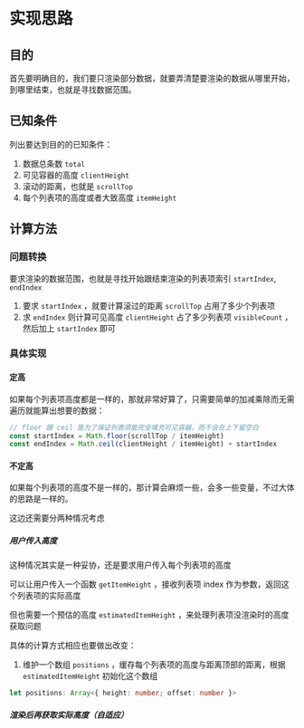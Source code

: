 # 实现思路

## 目的

首先要明确目的，我们要只渲染部分数据，就要弄清楚要渲染的数据从哪里开始，到哪里结束，也就是寻找数据范围。

## 已知条件

列出要达到目的的已知条件：

1. 数据总条数 `total`
2. 可见容器的高度 `clientHeight`
3. 滚动的距离，也就是 `scrollTop`
4. 每个列表项的高度或者大致高度 `itemHeight`

## 计算方法

### 问题转换

要求渲染的数据范围，也就是寻找开始跟结束渲染的列表项索引 `startIndex`, `endIndex`

1. 要求 `startIndex` ，就要计算滚过的距离 `scrollTop` 占用了多少个列表项
2. 求 `endIndex` 则计算可见高度 `clientHeight` 占了多少列表项 `visibleCount` ，然后加上 `startIndex` 即可

### 具体实现

#### 定高

如果每个列表项高度都是一样的，那就非常好算了，只需要简单的加减乘除而无需遍历就能算出想要的数据：

```javascript
// floor 跟 ceil 是为了保证列表项能完全填充可见容器，而不会在上下留空白
const startIndex = Math.floor(scrollTop / itemHeight)
const endIndex = Math.ceil(clientHeight / itemHeight) + startIndex
```

#### 不定高

如果每个列表项的高度不是一样的，那计算会麻烦一些，会多一些变量，不过大体的思路是一样的。

这边还需要分两种情况考虑

##### 用户传入高度

这种情况其实是一种妥协，还是要求用户传入每个列表项的高度

可以让用户传入一个函数 `getItemHeight` ，接收列表项 index 作为参数，返回这个列表项的实际高度

但也需要一个预估的高度 `estimatedItemHeight` ，来处理列表项没渲染时的高度获取问题

具体的计算方式相应也要做出改变：

1. 维护一个数组 `positions` ，缓存每个列表项的高度与距离顶部的距离，根据 `estimatedItemHeight` 初始化这个数组

```typescript
let positions: Array<{ height: number; offset: number }>
```

##### 渲染后再获取实际高度（自适应）
